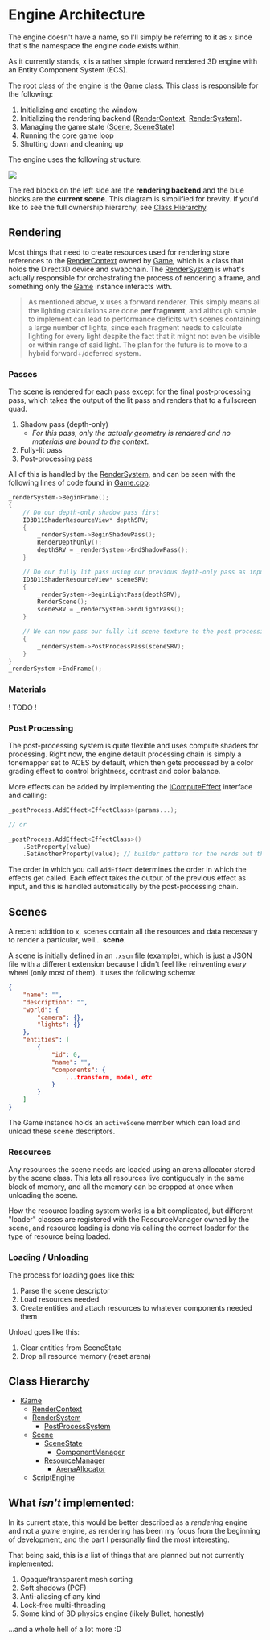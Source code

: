 # Engine Architecture

The engine doesn't have a name, so I'll simply be referring to it as `x` since that's the namespace the engine code exists within.

As it currently stands, x is a rather simple forward rendered 3D engine with an Entity Component System (ECS).

The root class of the engine is the [Game](../Code/Engine/Game.hpp) class. This class is responsible for the following:

1. Initializing and creating the window
2. Initializing the rendering backend ([RenderContext](../Code/Engine/RenderContext.hpp), [RenderSystem](../Code/Engine/RenderSystem.hpp)).
3. Managing the game state ([Scene](../Code/Engine/Scene.hpp), [SceneState](../Code/Engine/SceneState.hpp))
4. Running the core game loop
5. Shutting down and cleaning up

The engine uses the following structure:

![](CoreEngineArchitecture.png)

The red blocks on the left side are the **rendering backend** and the blue blocks are the **current scene**. This diagram is simplified for brevity. If you'd like to see the full ownership hierarchy, see [Class Hierarchy](#class-hierarchy).

## Rendering

Most things that need to create resources used for rendering store references to the [RenderContext](../Code/Engine/RenderContext.hpp) owned by [Game](../Code/Engine/Game.hpp), which is a class that holds the Direct3D device and swapchain. The [RenderSystem](../Code/Engine/RenderSystem.hpp) is what's actually responsible for orchestrating the process of rendering a frame, and something only the [Game](../Code/Engine/Game.hpp) instance interacts with.

> As mentioned above, x uses a forward renderer. This simply means all the lighting calculations are done **per fragment**, and although simple to implement can lead to performance deficits with scenes containing a large number of lights, since each fragment needs to calculate lighting for every light despite the fact that it might not even be visible or within range of said light. The plan for the future is to move to a hybrid forward+/deferred system.

### Passes

The scene is rendered for each pass except for the final post-processing pass, which takes the output of the lit pass and renders that to a fullscreen quad.

1. Shadow pass (depth-only)
    - *For this pass, only the actualy geometry is rendered and no materials are bound to the context.*
2. Fully-lit pass
3. Post-processing pass

All of this is handled by the [RenderSystem](../Code/Engine/RenderSystem.hpp), and can be seen with the following lines of code found in [Game.cpp](../Code/Engine/Game.cpp):

```cpp
_renderSystem->BeginFrame();
{
    // Do our depth-only shadow pass first
    ID3D11ShaderResourceView* depthSRV;
    {
        _renderSystem->BeginShadowPass();
        RenderDepthOnly();
        depthSRV = _renderSystem->EndShadowPass();
    }

    // Do our fully lit pass using our previous depth-only pass as input for our shadow mapping shader
    ID3D11ShaderResourceView* sceneSRV;
    {
        _renderSystem->BeginLightPass(depthSRV);
        RenderScene();
        sceneSRV = _renderSystem->EndLightPass();
    }

    // We can now pass our fully lit scene texture to the post processing pipeline to be processed and displayed on screen
    {
        _renderSystem->PostProcessPass(sceneSRV);
    }
}
_renderSystem->EndFrame();
```

### Materials

! TODO !

### Post Processing

The post-processing system is quite flexible and uses compute shaders for processing. Right now, the engine default processing chain is simply a tonemapper set to ACES by default, which then gets processed by a color grading effect to control brightness, contrast and color balance.

More effects can be added by implementing the [IComputeEffect](../Code/Engine/ComputeEffect.hpp) interface and calling:
```cpp
_postProcess.AddEffect<EffectClass>(params...);

// or

_postProcess.AddEffect<EffectClass>()
    .SetProperty(value)
    .SetAnotherProperty(value); // builder pattern for the nerds out there
```

The order in which you call `AddEffect` determines the order in which the effects get called. Each effect takes the output of the previous effect as input, and this is handled automatically by the post-processing chain.

## Scenes

A recent addition to `x`, scenes contain all the resources and data necessary to render a particular, well... **scene**.

A scene is initially defined in an `.xscn` file ([example](../Game/Scenes/monke.xscn)), which is just a JSON file with a different extension because I didn't feel like reinventing *every* wheel (only most of them). It uses the following schema:

```json
{
    "name": "",
    "description": "",
    "world": {
        "camera": {},
        "lights": {}
    },
    "entities": [
        {
            "id": 0,
            "name": "",
            "components": {
                ...transform, model, etc
            }
        }
    ]
}
```

The Game instance holds an `activeScene` member which can load and unload these scene descriptors.

### Resources

Any resources the scene needs are loaded using an arena allocator stored by the scene class. This lets all resources live contiguously in the same block of memory, and all the memory can be dropped at once when unloading the scene.

How the resource loading system works is a bit complicated, but different "loader" classes are registered with the ResourceManager owned by the scene, and resource loading is done via calling the correct loader for the type of resource being loaded.

### Loading / Unloading

The process for loading goes like this:

1. Parse the scene descriptor
2. Load resources needed
3. Create entities and attach resources to whatever components needed them

Unload goes like this:

1. Clear entities from SceneState
2. Drop all resource memory (reset arena)

## Class Hierarchy

- [IGame](../Code/Engine/Game.hpp)
    - [RenderContext](../Code/Engine/RenderContext.hpp)
    - [RenderSystem](../Code/Engine/RenderSystem.hpp)
        - [PostProcessSystem](../Code/Engine/PostProcessSystem.hpp)
    - [Scene](../Code/Engine/Scene.hpp)
        - [SceneState](../Code/Engine/SceneState.hpp)
            - [ComponentManager](../Code/Engine/ComponentManager.hpp)
        - [ResourceManager](../Code/Engine/ResourceManager.hpp)
            - [ArenaAllocator](../Code/Engine/ArenaAllocator.hpp)
    - [ScriptEngine](../Code/Engine/ScriptEngine.hpp)

## What *isn't* implemented:

In its current state, this would be better described as a *rendering* engine and not a *game* engine, as rendering has been my focus from the beginning of development, and the part I personally find the most interesting.

That being said, this is a list of things that are planned but not currently implemented:

1. Opaque/transparent mesh sorting
2. Soft shadows (PCF)
3. Anti-aliasing of any kind
4. Lock-free multi-threading
5. Some kind of 3D physics engine (likely Bullet, honestly)

...and a whole hell of a lot more :D